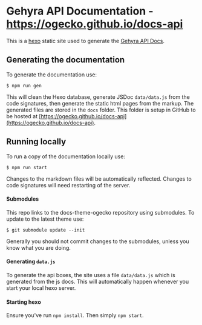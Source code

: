 # Gehyra API Documentation - https://ogecko.github.io/docs-api

This is a [hexo](https://hexo.io) static site used to generate the [Gehyra API Docs](https://ogecko.github.io/docs-api).



## Generating the documentation
To generate the documentation use:
```
$ npm run gen
```
This will clean the Hexo database, generate JSDoc `data/data.js` from the code signatures, then generate the static html pages from the markup. The generated files are stored in the `docs` folder. This folder is setup in GitHub to be hosted at [https://ogecko.github.io/docs-api](https://ogecko.github.io/docs-api).



## Running locally
To run a copy of the documentation locally use:
```
$ npm run start
```
Changes to the markdown files will be automatically reflected. Changes to code signatures will need restarting of the server.



#### Submodules

This repo links to the docs-theme-ogecko repository using submodules. To update to the latest theme use:

```
$ git submodule update --init
```
Generally you should not commit changes to the submodules, unless you know what you are doing.



#### Generating `data.js`

To generate the api boxes, the site uses a file `data/data.js` which is generated from the js docs. This will automatically happen whenever you start your local hexo server.

#### Starting hexo

Ensure you've run `npm install`. Then simply `npm start`.

